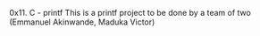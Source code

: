 0x11. C - printf
This is a printf project to be done by a team of two (Emmanuel Akinwande, Maduka Victor)
